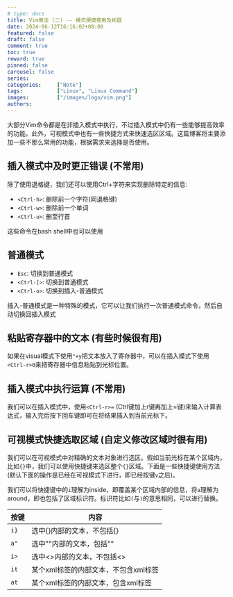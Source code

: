```yaml
---
# type: docs 
title: Vim用法 (二) -- 模式便捷使用及拓展
date: 2024-06-12T16:16:02+08:00
featured: false
draft: false
comment: true
toc: true
reward: true
pinned: false
carousel: false
series:
categories:     ["Note"]
tags:    		["Linux", "Linux Command"]
images:    		["/images/logo/vim.png"]
authors:
---
```


大部分Vim命令都是在非插入模式中执行，不过插入模式中仍有一些能够提高效率的功能。此外，可视模式中也有一些快捷方式来快速选区区域。这篇博客将主要添加一些不那么常用的功能，根据需求来选择是否使用。

<!--more-->



## 插入模式中及时更正错误 (不常用)

除了使用退格键，我们还可以使用Ctrl+字符来实现删除特定的信息:

- `<Ctrl-h>`: 删除前一个字符(同退格键)
- `<Ctrl-w>`: 删除前一个单词
- `<Ctrl-u>`: 删至行首

这些命令在bash shell中也可以使用



## 普通模式

- `Esc`: 切换到普通模式
- `<Ctrl-[>`: 切换到普通模式
- `<Ctrl-o>`: 切换到插入-普通模式

插入-普通模式是一种特殊的模式，它可以让我们执行一次普通模式命令，然后自动切换回插入模式



## 粘贴寄存器中的文本 (有些时候很有用)

如果在visual模式下使用`"+y`把文本放入了寄存器中，可以在插入模式下使用`<Ctrl-r>0`来把寄存器中信息粘贴到光标位置。



## 插入模式中执行运算 (不常用)

我们可以在插入模式中，使用`<Ctrl-r>=` (Ctrl键加上r键再加上=键)来输入计算表达式，输入完后按下回车键即可在将结果插入到当前光标下。



## 可视模式快捷选取区域 (自定义修改区域时很有用)

我们可以在可视模式中对精确的文本对象进行选区。假如当前光标在某个区域内，比如`{}`中，我们可以使用快捷键来选区整个`{}`区域。下面是一些快捷键使用方法 (默认下面的操作是已经在可视模式下进行，即已经按键`v`之后)。

我们可以将快捷键中的`i`理解为inside，即覆盖某个区域内部的信息，将`a`理解为around，即也包括了区域标识符。标识符比如`(`与`)`的意思相同，可以进行替换。

| 按键 | 内容                                 |
| ---- | ------------------------------------ |
| `i}` | 选中{}内部的文本，不包括{}           |
| `a"` | 选中""内部的文本，包括""             |
| `i>` | 选中<>内部的文本，不包括<>           |
| `it` | 某个xml标签的内部文本，不包含xml标签 |
| `at` | 某个xml标签的内部文本，包含xml标签   |

